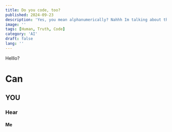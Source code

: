 ```yaml
---
title: Do you code, too?
published: 2024-09-23
description: 'Yes, you mean alphanumerically? Nahhh Im talking about the other kind of code. You know, the code thats in your head, Bro!'
image: ''
tags: [Human, Truth, Code]
category: 'AI'
draft: false 
lang: ''
---
```


Helllo?
# Can
## YOU
### Hear
#### Me

